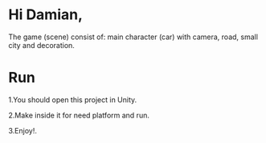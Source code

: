 # Hi Damian,

The game (scene) consist of: main character (car) with camera, road, small city and decoration.

# Run

1.You should open this project in Unity.

2.Make inside it for need platform and run.

3.Enjoy!.
